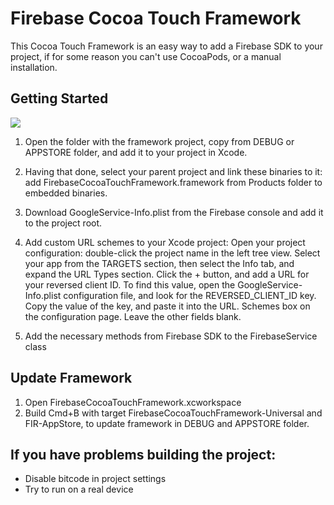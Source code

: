 # Firebase Cocoa Touch Framework

This Cocoa Touch Framework is an easy way to add a Firebase SDK to your project, if for some reason you can't use CocoaPods, or a manual installation.

## Getting Started

![](FIRGuide.gif)

1. Open the folder with the framework project, copy from DEBUG or APPSTORE folder, and add it to your project in Xcode.

2. Having that done, select your parent project and link these binaries to it: 
    add FirebaseCocoaTouchFramework.framework from Products folder to embedded binaries.
    
3. Download GoogleService-Info.plist from the Firebase console and add it to the project root.

4. Add custom URL schemes to your Xcode project:
    Open your project configuration: double-click the project name in the left tree view. Select your app from the TARGETS section, then select the Info tab, and expand the URL Types section.
    Click the + button, and add a URL for your reversed client ID. To find this value, open the GoogleService-Info.plist configuration file, and look for the REVERSED_CLIENT_ID key. Copy the value of the key, and paste it into the URL. Schemes box on the configuration page. Leave the other fields blank.

5. Add the necessary methods from Firebase SDK to the FirebaseService class

## Update Framework
1. Open FirebaseCocoaTouchFramework.xcworkspace
2. Build Cmd+B with target FirebaseCocoaTouchFramework-Universal and FIR-AppStore, to update framework in DEBUG and APPSTORE folder.


## If you have problems building the project:
- Disable bitcode in project settings
- Try to run on a real device
